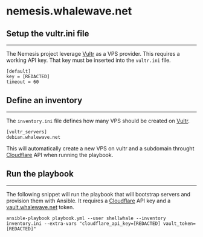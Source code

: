 # nemesis.whalewave.net

## Setup the vultr.ini file

---

The Nemesis project leverage [Vultr](https://www.vultr.com) as a VPS provider. This requires a working API key. That key must be inserted into the `vultr.ini` file.

```
[default]
key = [REDACTED]
timeout = 60
```

## Define an inventory

---

The `inventory.ini` file defines how many VPS should be created on [Vultr](https://www.vultr.com). 

```
[vultr_servers]
debian.whalewave.net
```

This will automatically create a new VPS on vultr and a subdomain throught [Cloudflare](https://www.cloudflare.com/) API when running the playbook.

## Run the playbook

---

The following snippet will run the playbook that will bootstrap servers and provision them with Ansible. It requires a [Cloudflare](https://www.cloudflare.com/) API key and a [vault.whalewave.net](http://vault.whalewave.net) token. 

```
ansible-playbook playbook.yml --user shellwhale --inventory inventory.ini --extra-vars "cloudflare_api_key=[REDACTED] vault_token=[REDACTED]"
```
